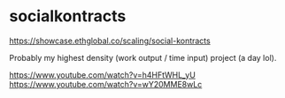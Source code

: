 # socialkontracts
https://showcase.ethglobal.co/scaling/social-kontracts

Probably my highest density (work output / time input) project (a day lol).

https://www.youtube.com/watch?v=h4HFtWHL_yU   
https://www.youtube.com/watch?v=wY20MME8wLc

